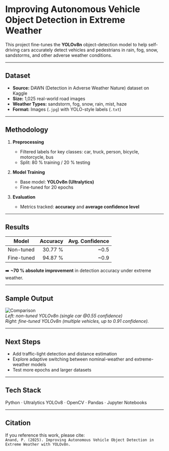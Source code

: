 # Improving Autonomous Vehicle Object Detection in Extreme Weather

This project fine-tunes the **YOLOv8n** object-detection model to help self-driving cars accurately detect vehicles and pedestrians in rain, fog, snow, sandstorms, and other adverse weather conditions.

---

## Dataset
- **Source:** DAWN (Detection in Adverse Weather Nature) dataset on Kaggle  
- **Size:** 1,025 real-world road images  
- **Weather Types:** sandstorm, fog, snow, rain, mist, haze  
- **Format:** Images (`.jpg`) with YOLO-style labels (`.txt`)

---

## Methodology
1. **Preprocessing**  
   - Filtered labels for key classes: car, truck, person, bicycle, motorcycle, bus  
   - Split: 80 % training / 20 % testing

2. **Model Training**  
   - Base model: **YOLOv8n (Ultralytics)**  
   - Fine-tuned for 20 epochs

3. **Evaluation**  
   - Metrics tracked: **accuracy** and **average confidence level**

---

## Results
| Model      | Accuracy | Avg. Confidence |
|------------|---------:|----------------:|
| Non-tuned  | 30.77 %  | ~0.5 |
| Fine-tuned | 94.87 %  | ~0.9 |

➡️ **~70 % absolute improvement** in detection accuracy under extreme weather.

---

## Sample Output
![Comparison](images/non_tuned_vs_tuned.png)  
*Left: non-tuned YOLOv8n (single car @0.55 confidence)  
Right: fine-tuned YOLOv8n (multiple vehicles, up to 0.91 confidence).*

---

## Next Steps
- Add traffic-light detection and distance estimation  
- Explore adaptive switching between nominal-weather and extreme-weather models  
- Test more epochs and larger datasets

---

## Tech Stack
Python · Ultralytics YOLOv8 · OpenCV · Pandas · Jupyter Notebooks

---

## Citation
If you reference this work, please cite:  
`Anand, P. (2025). Improving Autonomous Vehicle Object Detection in Extreme Weather with YOLOv8n.`

